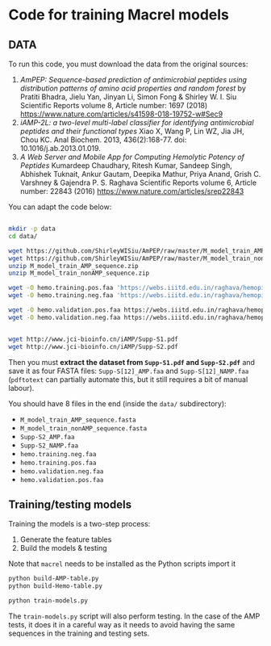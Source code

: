 # Code for training Macrel models

## DATA

To run this code, you must download the data from the original sources:

1. _AmPEP: Sequence-based prediction of antimicrobial peptides using
   distribution patterns of amino acid properties and random forest_ by Pratiti
   Bhadra, Jielu Yan, Jinyan Li, Simon Fong &amp; Shirley W. I. Siu Scientific
   Reports volume 8, Article number: 1697 (2018)
   https://www.nature.com/articles/s41598-018-19752-w#Sec9
2. _iAMP-2L: a two-level multi-label classifier for identifying antimicrobial
   peptides and their functional types_ Xiao X, Wang P, Lin WZ, Jia JH, Chou
   KC. Anal Biochem. 2013, 436(2):168-77. doi: 10.1016/j.ab.2013.01.019.
3. _A Web Server and Mobile App for Computing Hemolytic Potency of Peptides_
   Kumardeep Chaudhary, Ritesh Kumar, Sandeep Singh, Abhishek Tuknait, Ankur
   Gautam, Deepika Mathur, Priya Anand, Grish C. Varshney &amp; Gajendra P. S.
   Raghava Scientific Reports volume 6, Article number: 22843 (2016)
   https://www.nature.com/articles/srep22843

You can adapt the code below:

```bash

mkdir -p data
cd data/

wget https://github.com/ShirleyWISiu/AmPEP/raw/master/M_model_train_AMP_sequence.zip
wget https://github.com/ShirleyWISiu/AmPEP/raw/master/M_model_train_nonAMP_sequence.zip
unzip M_model_train_AMP_sequence.zip
unzip M_model_train_nonAMP_sequence.zip

wget -O hemo.training.pos.faa 'https://webs.iiitd.edu.in/raghava/hemopi/data/HemoPI_1_dataset/main/pos.fa'
wget -O hemo.training.neg.faa 'https://webs.iiitd.edu.in/raghava/hemopi/data/HemoPI_1_dataset/main/neg.fa'

wget -O hemo.validation.pos.faa https://webs.iiitd.edu.in/raghava/hemopi/data/HemoPI_1_dataset/validation/pos.fa
wget -O hemo.validation.neg.faa https://webs.iiitd.edu.in/raghava/hemopi/data/HemoPI_1_dataset/validation/neg.fa


wget http://www.jci-bioinfo.cn/iAMP/Supp-S1.pdf
wget http://www.jci-bioinfo.cn/iAMP/Supp-S2.pdf
```

Then you must **extract the dataset from `Supp-S1.pdf` and `Supp-S2.pdf`** and
save it as four FASTA files: `Supp-S[12]_AMP.faa` and `Supp-S[12]_NAMP.faa`
(`pdftotext` can partially automate this, but it still requires a bit of manual
labour).

You should have 8 files in the end (inside the `data/` subdirectory):

- `M_model_train_AMP_sequence.fasta`
- `M_model_train_nonAMP_sequence.fasta`
- `Supp-S2_AMP.faa`
- `Supp-S2_NAMP.faa`
- `hemo.training.neg.faa`
- `hemo.training.pos.faa`
- `hemo.validation.neg.faa`
- `hemo.validation.pos.faa`

## Training/testing models

Training the models is a two-step process:

1. Generate the feature tables
2. Build the models & testing

Note that `macrel` needs to be installed as the Python scripts import it

```bash
python build-AMP-table.py
python build-Hemo-table.py

python train-models.py
```

The `train-models.py` script will also perform testing. In the case of the AMP
tests, it does it in a careful way as it needs to avoid having the same
sequences in the training and testing sets.


